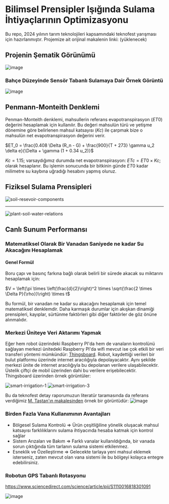 # Bilimsel Prensipler Işığında Sulama İhtiyaçlarının  Optimizasyonu

Bu repo, 2024 yılının tarım teknolojileri kapsamındaki teknofest yarışması için hazırlanmıştır. Projemize ait orijinal makalenin linki: (yüklenecek)

## Projenin Şematik Görünümü

![image](https://github.com/user-attachments/assets/5f3f5590-15d8-42fd-ac73-4d6a9ab284f4)

### Bahçe Düzeyinde Sensör Tabanlı Sulamaya Dair Örnek Görüntü

![image](https://github.com/user-attachments/assets/511c4666-15f4-4ca5-8304-0c36dad35cdb)

## Penmann-Monteith Denklemi

Penman-Monteith denklemi, mahsullerin referans evapotranspirasyon ($ET0$) değerini hesaplamak için kullanılır. Bu değeri mahsulün türü ve yetişme dönemine göre belirlenen mahsul katsayısı ($Kc$) ile çarpmak bize o mahsulün net evapotranspirasyon değerini verir.

$ET_0 = \frac{0.408 \Delta (R_n - G) + \frac{900}{T + 273} \gamma u_2 \delta e}{\Delta + \gamma (1 + 0.34 u_2)}$

$Kc=1.15$; varsaydığımız durumda net evapotranspirasyon: $ETc= ET0 \times Kc$; olarak hesaplanır. Bu işlemin sonucunda bir bitkinin günde $ET0$ kadar milimetre su kaybına uğradığı hesabını yapmış oluruz.

## Fiziksel Sulama Prensipleri

![soil-resevoir-components](https://github.com/user-attachments/assets/1046fbe3-8906-4c77-b64b-e54c7e99bc06)

---

![plant-soil-water-relations](https://github.com/user-attachments/assets/cfbc174e-c9a7-4ac2-a7b0-c85b8d5b813e)

## Canlı Sunum Performansı

### Matematiksel Olarak Bir Vanadan Saniyede ne kadar Su Akacağını Hesaplamak

#### Genel Formül
Boru çapı ve basınç farkına bağlı olarak belirli bir sürede akacak su miktarını hesaplamak için:

$V = \left(\pi \times \left(\frac{d}{2}\right)^2 \times \sqrt{\frac{2 \times \Delta P}{\rho}}\right) \times t$

Bu formül, bir vanadan ne kadar su akacağını hesaplamak için temel matematiksel denklemdir. Daha karmaşık durumlar için akışkan dinamiği prensipleri, kayıplar, sürtünme faktörleri gibi diğer faktörler de göz önüne alınmalıdır.

### Merkezi Üniteye Veri Aktarımı Yapmak

Eğer hem robot üzerindeki Raspberry PI'da hem de vanaların kontrolünü sağlayan merkezi ünitedeki Raspberry PI'da wifi mevcut ise çok etkili bir veri transferi yöntemi mümkündür: [Thingsboard](https://thingsboard.io/). Robot, kaydettiği verileri bir bulut platformu üzerinde internet aracılığıyla depolayacaktır. Aynı şekilde merkezi ünite de internet aracılığıyla bu depolanan verilere ulaşabilecektir. Üstelik çiftçi de mobil üzerinden dahi bu verilere erişebilecektir. Thingsboard üzerinden örnek görüntüler:

![smart-irrigation-1](https://github.com/user-attachments/assets/a52a33d5-f216-4c73-8a32-16177151a0e7)
![smart-irrigation-3](https://github.com/user-attachments/assets/6a54c13b-2135-4fee-bbdd-23bb7231878a)

Bu da teknofest detay raporumuzun literatür taramasında da referans verdiğimiz [M. Taştan'ın makalesinden](https://dergipark.org.tr/tr/download/article-file/662613) örnek bir görüntüdür:
![image](https://github.com/user-attachments/assets/dda2a40d-9c6f-4571-a30b-0e1e129cc813)

### Birden Fazla Vana Kullanımının Avantajları

* Bölgesel Sulama Kontrolü => Ürün çeşitliğiline yönelik oluşacak mahsul katsayısı farklılıklarını sulama ihtiyacında hesaba katmak için kontrol sağlar
* Sistem Arızaları ve Bakım => Farklı vanalar kullanıldığında, bir vanada sorun çıktığında tüm tarlanın sulama sistemi etkilenmez. 
* Esneklik ve Özelleştirme => Gelecekte tarlaya yeni mahsul eklemek isterseniz, zaten mevcut olan vana sistemi ile bu bölgeyi kolayca entegre edebilirsiniz.

### Robotun GPS Tabanlı Rotasyonu
https://www.sciencedirect.com/science/article/pii/S1110016818301091

![image](https://github.com/user-attachments/assets/a8cb7e29-1196-4ade-9949-20fb7c828fed)

